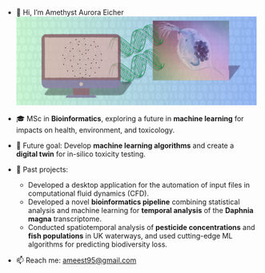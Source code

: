 - 👋 Hi, I’m Amethyst Aurora Eicher
![My Banner](https://raw.githubusercontent.com/amethystaurora-robo/amethystaurora-robo/main/github_header.png)

- 🎓 MSc in **Bioinformatics**, exploring a future in **machine learning** for impacts on health, environment, and toxicology.
- 🌱 Future goal: Develop **machine learning algorithms** and create a **digital twin** for in-silico toxicity testing.
- 🧬 Past projects:
  - Developed a desktop application for the automation of input files in computational fluid dynamics (CFD).
  - Developed a novel **bioinformatics pipeline** combining statistical analysis and machine learning for **temporal analysis** of the **Daphnia magna** transcriptome.
  - Conducted spatiotemporal analysis of **pesticide concentrations** and **fish populations** in UK waterways, and used cutting-edge ML algorithms for predicting biodiversity loss.
- 📫 Reach me: ameest95@gmail.com

<!---
amethystaurora-robo/amethystaurora-robo is a ✨ special ✨ repository because its `README.md` (this file) appears on your GitHub profile.
You can click the Preview link to take a look at your changes.
--->
